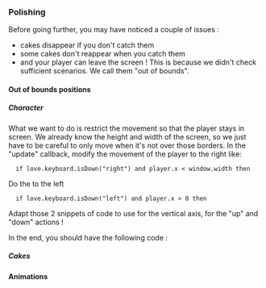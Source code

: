 ### Polishing
Before going further, you may have noticed a couple of issues :
 * cakes disappear if you don't catch them
 * some cakes don't reappear when you catch them
 * and your player can leave the screen !
This is because we didn't check sufficient scenarios. We call them "out of bounds".
#### Out of bounds positions
##### Character
  What we want to do is restrict the movement so that the player stays in screen.
  We already know the height and width of the screen, so we just have to be careful to only move when it's not over those borders.
  In the "update" callback, modify the movement of the player to the right like:
  ```
    if love.keyboard.isDown("right") and player.x < window.width then
  ```
  Do the to the left
  ```
    if love.keyboard.isDown("left") and player.x > 0 then
  ```
  Adapt those 2 snippets of code to use for the vertical axis, for the "up" and "down" actions !

  In the end, you should have the following code :
##### Cakes
#### Animations
